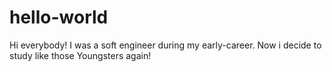 # hello-world
Hi everybody!
I was a soft engineer during my early-career.
Now i decide to study like those Youngsters again!
